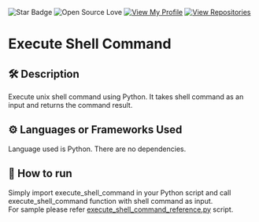 ![Star Badge](https://img.shields.io/static/v1?label=%F0%9F%8C%9F&message=If%20Useful&style=style=flat&color=BC4E99)
![Open Source Love](https://badges.frapsoft.com/os/v1/open-source.svg?v=103)
[![View My Profile](https://img.shields.io/badge/View-My_Profile-green?logo=GitHub)](https://github.com/ndleah)
[![View Repositories](https://img.shields.io/badge/View-My_Repositories-blue?logo=GitHub)](https://github.com/ndleah?tab=repositories)

# Execute Shell Command

## 🛠️ Description
Execute unix shell command using Python. It takes shell command as an input and returns the command result.


## ⚙️ Languages or Frameworks Used
<!--Remove the below lines and add yours -->
Language used is Python. There are no dependencies.

## 🌟 How to run 
Simply import execute_shell_command in your Python script and call execute_shell_command function with shell command as input.<br>
For sample please refer [execute_shell_command_reference.py](execute_shell_command_reference.py) script.


